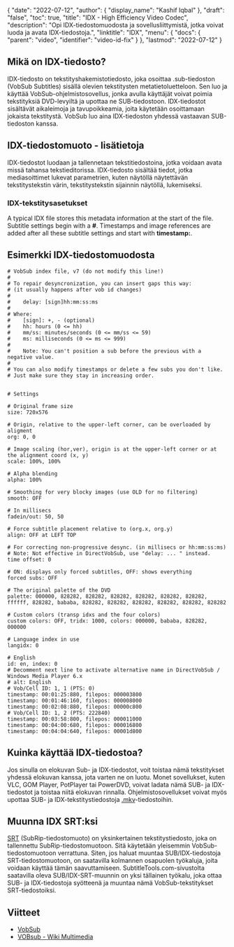 {
  "date": "2022-07-12",
  "author": {
    "display_name": "Kashif Iqbal"
},
  "draft": "false",
  "toc": true,
  "title": "IDX - High Efficiency Video Codec",
  "description": "Opi IDX-tiedostomuodosta ja sovellusliittymistä, jotka voivat luoda ja avata IDX-tiedostoja.",
  "linktitle": "IDX",
  "menu": {
    "docs": {
      "parent": "video",
      "identifier": "video-id-fix"
}
},
  "lastmod": "2022-07-12"
}

## Mikä on IDX-tiedosto?

IDX-tiedosto on tekstityshakemistotiedosto, joka osoittaa .sub-tiedoston (VobSub Subtitles) sisällä olevien tekstitysten metatietoluetteloon. Sen luo ja käyttää VobSub-ohjelmistosovellus, jonka avulla käyttäjät voivat poimia tekstityksiä DVD-levyiltä ja upottaa ne SUB-tiedostoon. IDX-tiedostot sisältävät aikaleimoja ja tavupoikkeamia, joita käytetään osoittamaan jokaista tekstitystä. VobSub luo aina IDX-tiedoston yhdessä vastaavan SUB-tiedoston kanssa.

## IDX-tiedostomuoto - lisätietoja

IDX-tiedostot luodaan ja tallennetaan tekstitiedostoina, jotka voidaan avata missä tahansa tekstieditorissa. IDX-tiedosto sisältää tiedot, jotka mediasoittimet lukevat parametrien, kuten näytöllä näytettävän tekstitystekstin värin, tekstitystekstin sijainnin näytöllä, lukemiseksi.

### IDX-tekstitysasetukset

A typical IDX file stores this metadata information at the start of the file. Subtitle settings begin with a **#**. Timestamps and image references are added after all these subtitle settings and start with **timestamp:**.

## Esimerkki IDX-tiedostomuodosta

```
# VobSub index file, v7 (do not modify this line!)
#
# To repair desyncronization, you can insert gaps this way:
# (it usually happens after vob id changes)
#
#	 delay: [sign]hh:mm:ss:ms
#
# Where:
#	 [sign]: +, - (optional)
#	 hh: hours (0 <= hh)
#	 mm/ss: minutes/seconds (0 <= mm/ss <= 59)
#	 ms: milliseconds (0 <= ms <= 999)
#
#	 Note: You can't position a sub before the previous with a negative value.
#
# You can also modify timestamps or delete a few subs you don't like.
# Just make sure they stay in increasing order.


# Settings

# Original frame size
size: 720x576

# Origin, relative to the upper-left corner, can be overloaded by aligment
org: 0, 0

# Image scaling (hor,ver), origin is at the upper-left corner or at the alignment coord (x, y)
scale: 100%, 100%

# Alpha blending
alpha: 100%

# Smoothing for very blocky images (use OLD for no filtering)
smooth: OFF

# In millisecs
fadein/out: 50, 50

# Force subtitle placement relative to (org.x, org.y)
align: OFF at LEFT TOP

# For correcting non-progressive desync. (in millisecs or hh:mm:ss:ms)
# Note: Not effective in DirectVobSub, use "delay: ... " instead.
time offset: 0

# ON: displays only forced subtitles, OFF: shows everything
forced subs: OFF

# The original palette of the DVD
palette: 000000, 828282, 828282, 828282, 828282, 828282, 828282, ffffff, 828282, bababa, 828282, 828282, 828282, 828282, 828282, 828282

# Custom colors (transp idxs and the four colors)
custom colors: OFF, tridx: 1000, colors: 000000, bababa, 828282, 000000

# Language index in use
langidx: 0

# English
id: en, index: 0
# Decomment next line to activate alternative name in DirectVobSub / Windows Media Player 6.x
# alt: English
# Vob/Cell ID: 1, 1 (PTS: 0)
timestamp: 00:01:25:880, filepos: 000003800
timestamp: 00:01:46:160, filepos: 000008000
timestamp: 00:02:08:880, filepos: 00000c800
# Vob/Cell ID: 1, 2 (PTS: 222840)
timestamp: 00:03:58:800, filepos: 000011000
timestamp: 00:04:00:680, filepos: 000016800
timestamp: 00:04:04:640, filepos: 00001d800
```

## Kuinka käyttää IDX-tiedostoa?

Jos sinulla on elokuvan Sub- ja IDX-tiedostot, voit toistaa nämä tekstitykset yhdessä elokuvan kanssa, jota varten ne on luotu. Monet sovellukset, kuten VLC, GOM Player, PotPlayer tai PowerDVD, voivat ladata nämä SUB- ja IDX-tiedostot ja toistaa niitä elokuvan rinnalla. Ohjelmistosovellukset voivat myös upottaa SUB- ja IDX-tekstitystiedostoja [.mkv](/video/mkv/)-tiedostoihin.

## Muunna IDX SRT:ksi

[SRT](/video/srt/) (SubRip-tiedostomuoto) on yksinkertainen tekstitystiedosto, joka on tallennettu SubRip-tiedostomuotoon. Sitä käytetään yleisemmin VobSub-tiedostomuotoon verrattuna. Siten, jos haluat muuntaa SUB/IDX-tiedostoja SRT-tiedostomuotoon, on saatavilla kolmannen osapuolen työkaluja, joita voidaan käyttää tämän saavuttamiseen. SubtitleTools.com-sivustolta saatavilla oleva SUB/IDX-SRT-muunnin on yksi tällainen työkalu, joka ottaa SUB- ja IDX-tiedostoja syötteenä ja muuntaa nämä VobSub-tekstitykset SRT-tiedostoiksi.

## Viitteet

 * [VobSub](https://www.videohelp.com/software/VobSub)
 * [VOBsub - Wiki Multimedia](https://wiki.multimedia.cx/index.php?title=VOBsub)

